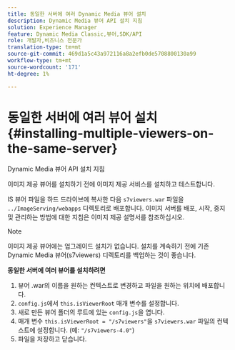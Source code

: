 ```yaml
---
title: 동일한 서버에 여러 Dynamic Media 뷰어 설치
description: Dynamic Media 뷰어 API 설치 지침
solution: Experience Manager
feature: Dynamic Media Classic,뷰어,SDK/API
role: 개발자,비즈니스 전문가
translation-type: tm+mt
source-git-commit: 469d1a5c43a972116a8a2efb0de5708800130a99
workflow-type: tm+mt
source-wordcount: '171'
ht-degree: 1%

---
```



# 동일한 서버에 여러 뷰어 설치{#installing-multiple-viewers-on-the-same-server}

<!-- Updated January 13, 2021 from https://wiki.corp.adobe.com/pages/viewpage.action?spaceKey=scene7qa&title=s7Viewers%2C+S7SDK%2C+S7OnDemand+Release+Notes - Contact is Sasha -->

Dynamic Media 뷰어 API 설치 지침

이미지 제공 뷰어를 설치하기 전에 이미지 제공 서비스를 설치하고 테스트합니다.

IS 뷰어 파일을 하드 드라이브에 복사한 다음 `s7viewers.war` 파일을 `../ImageServing/webapps` 디렉토리로 배포합니다. 이미지 서버를 배포, 시작, 중지 및 관리하는 방법에 대한 지침은 이미지 제공 설명서를 참조하십시오.

>[!NOTE]
>
>이미지 제공 뷰어에는 업그레이드 설치가 없습니다. 설치를 계속하기 전에 기존 Dynamic Media 뷰어(s7viewers) 디렉토리를 백업하는 것이 좋습니다.

**동일한 서버에 여러 뷰어를 설치하려면**

1. 뷰어 .war의 이름을 원하는 컨텍스트로 변경하고 파일을 원하는 위치에 배포합니다.
1. `config.js`에서 `this.isViewerRoot` 매개 변수를 설정합니다.
1. 새로 만든 뷰어 폴더의 루트에 있는 `config.js`을 엽니다.
1. 매개 변수 `this.isViewerRoot = "/s7viewers"`을 `s7viewers.war` 파일의 컨텍스트에 설정합니다. (예: `"/s7viewers-4.0"`)
1. 파일을 저장하고 닫습니다.
